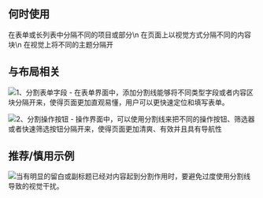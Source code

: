 ## 何时使用

在表单或长列表中分隔不同的项目或部分\n 在页面上以视觉方式分隔不同的内容块\n 在视觉上将不同的主题分隔开

## 与布局相关

![1、分割表单字段 - 在表单界面中，添加分割线能够将不同类型字段或者内容区块分隔开来，使得页面更加直观易懂，用户可以更快速定位和填写表单。](01)

![2、分割操作按钮 - 操作界面中，可以使用分割线来把不同的操作按钮、筛选器或者快速筛选按钮分隔开来，使得页面更加清爽、有效并且具有导航性](02)

## 推荐/慎用示例

![当有明显的留白或副标题已经对内容起到分割作用时，要避免过度使用分割线导致的视觉干扰。](03)
